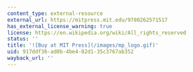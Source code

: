 ```yaml
---
content_type: external-resource
external_url: https://mitpress.mit.edu/9780262571517
has_external_license_warning: true
license: https://en.wikipedia.org/wiki/All_rights_reserved
status: ''
title: '![Buy at MIT Press](/images/mp_logo.gif)'
uid: 917ddf36-ad0b-4be4-82d1-35c3767ab352
wayback_url: ''
---
```

